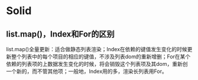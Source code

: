# Solid

## list.map()，Index和For的区别
list.map()全量更新：适合做静态列表渲染；Index在依赖的键值发生变化的时候更新整个列表中的每个项目的相应的键值，不涉及列表dom的重新增删；For在某个依赖的列表项的上数据发生变化的时候，将会销毁这个列表项及其dom，重新创一个新的，而不管其他项；一般地，Index用的多，渲染长列表用For。
